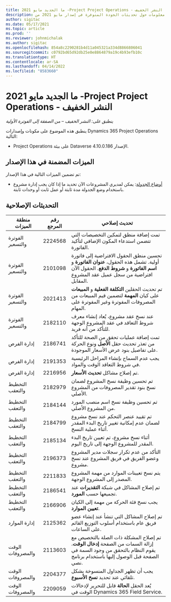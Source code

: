 ```yaml
---
title: ما الجديد مايو 2021 -Project Project Operations - النشر الخفيف
description: يوفر هذا الموضوع معلومات حول تحديثات الجودة المتوفرة في إصدار مايو 2021 من Project Operations - النشر الخفيف.
author: sigitac
ms.date: 05/17/2021
ms.topic: article
ms.prod: ''
ms.reviewer: johnmichalak
ms.author: sigitac
ms.openlocfilehash: 854a8c2290281b4d11a045321a334d8866806041
ms.sourcegitcommit: c0792bd65d92db25e0e8864879a19c4b93efb10c
ms.translationtype: HT
ms.contentlocale: ar-SA
ms.lasthandoff: 04/14/2022
ms.locfileid: "8583660"
---
```

# <a name="whats-new-may-2021---project-operations-lite-deployment"></a>ما الجديد مايو 2021 -Project Project Operations - النشر الخفيف

_ينطبق على: النشر الخفيف – من الصفقة إلى الفوترة الأولية_

ينطبق هذه الموضوع على مكونات وإصدارات Dynamics 365 Project Operations التالية:

   - Project Operations على بيئة Dataverse الإصدار 4.10.0.186.

## <a name="features-included-in-this-release"></a>الميزات المضمنة في هذا الإصدار

تم تضمين الميزات التالية في هذا الإصدار:

- [أوضاع الجدولة](../../project-management/scheduling-modes.md): يمكن لمديري المشروعات الآن تحديد ما إذا كان يجب إدارة مشروع باستخدام وضع الجدولة مدة ثابتة أو عمل ثابت أو وحدات ثابتة.

## <a name="quality-updates"></a>التحديثات الإصلاحية

| **منطقة الميزات** | **رقم المرجع** | **تحديث إصلاحي** |
| --- | --- | --- |
| الفوترة والتسعير | 2224568  | تمت إضافة منطق لتمكين التخصيصات التي تتضمن استدعاء المكون الإضافي لتأكيد الفاتورة. |
| الفوترة والتسعير | 2101098 | تحسين منطق الحقول الافتراضية إلى فاتورة أولية. تشمل هذه الحقول، **عنوان الفاتورة** و **اسم الفاتورة** و **شروط الدفع**. الحقول الآن افتراضية من سجل عميل عقد المشروع المقابل. |
| الفوترة والتسعير | 2021413 | تم تحديث الحقلين **التكلفة الفعلية** و **المبيعات** على كيان **المهمة** لتضمين قيم المبيعات من المصروفات المفوترة وغير المفوترة على المهام. |
| الفوترة والتسعير | 2182110  | عند نسخ عقد مشروع، يُعاد إنشاء معرف شروط التعاقد في عقد المشروع الوجهة للتأكد من أنه فريد. |
| إدارة الفرص | 2186741 | تمت إضافة عمليات تحقق من الصحة للتأكد من تعذر تحديث حقل **الأصل** ونوع الحركة على تفاصيل بنود عرض الأسعار الموجودة. |
| إدارة الفرص | 2191353 | يجب عدم السماح بإنشاء المراحل الرئيسية في شروط التعاقد الوقت والمواد. |
| إدارة الفرص | 2216956  | تم إصلاح مشاكل **تحديث الأسعار**. |
| التخطيط والتعقب | 2182979 | تم تحسين وظيفة نسخ المشروع لضمان نسخ بنود تقدير المصروفات من المشروع الأصلي. |
| التخطيط والتعقب | 2184144  | تم تحسين وظيفة نسخ اسم منصب المورد من المشروع الأصلي. |
| التخطيط والتعقب | 2184799 | تم تقييد عنصر التحكم عند نسخ مشروع لضمان عدم إمكانية تغيير تاريخ البدء المقدر أثناء عملية النسخ. |
| التخطيط والتعقب | 2185134 | أثناء نسخ مشروع، تم تعيين تاريخ البدء المقدر للمشروع الوجهة إلى تاريخ اليوم. |
| التخطيط والتعقب | 2196373 | التأكد من عدم تكرار سجلات مدير المشروع وعضو الفريق في فريق المشروع عند نسخ مشروع. |
| التخطيط والتعقب | 2211833 | يتم نسخ تعيينات الموارد من مهمة المشروع المصدر إلى المشروع الوجهة. |
| التخطيط والتعقب | 2186541 | تم إصلاح المشاكل في شبكة **التقديرات** عند تجميعها حسب **المورد**. |
| التخطيط والتعقب | 2166906 | يجب نسخ فئة الحركة من مهمة إلى الكيان **تعيين الموارد**. |
| إدارة الموارد | 2125362 | تم إصلاح المشاكل التي تنشأ عند إنشاء عضو فريق عام باستخدام أسلوب التوزيع القائم على الساعات. |
| الوقت والمصروفات | 2113603 | تم إصلاح المشكلة ذات الصلة بالتخصيص مع إزالة السمات من الصفحة **إدخال الوقت**. يقوم النظام بالتحقق من وجود السمة في الصفحة قبل الوصول إليها باستخدام برنامج نصي. |
| الوقت والمصروفات | 2204377 | يجب أن تظهر الجداول المنسوخة بشكل تلقائي عند تحديد **نسخ الأسبوع**. |
| الوقت والمصروفات | 2209059 | يُعد الحقل **الحالة** قابل للتحرير لإدخالات الوقت في Dynamics 365 Field Service. |

